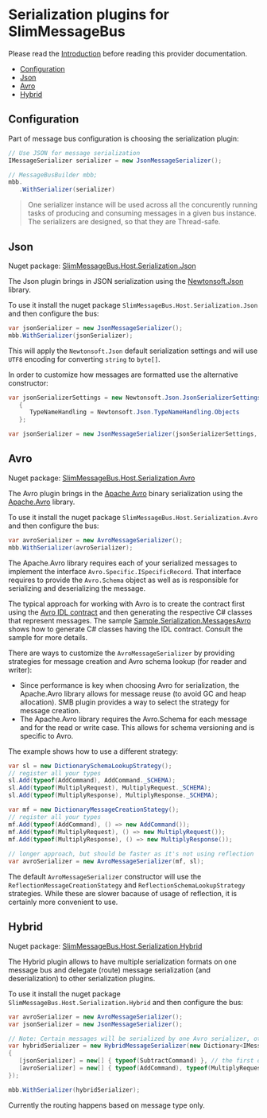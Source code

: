 # Serialization plugins for SlimMessageBus <!-- omit in toc -->

Please read the [Introduction](intro.md) before reading this provider documentation.

- [Configuration](#configuration)
- [Json](#json)
- [Avro](#avro)
- [Hybrid](#hybrid)

## Configuration

Part of message bus configuration is choosing the serialization plugin:

```cs
// Use JSON for message serialization
IMessageSerializer serializer = new JsonMessageSerializer();

// MessageBusBuilder mbb;
mbb.    
   .WithSerializer(serializer)
```

> One serializer instance will be used across all the concurently running tasks of producing and consuming messages in a given bus instance. The serializers are designed, so that they are Thread-safe.

## Json

Nuget package: [SlimMessageBus.Host.Serialization.Json](https://www.nuget.org/packages/SlimMessageBus.Host.Serialization.Json)

The Json plugin brings in JSON serialization using the [Newtonsoft.Json](https://www.nuget.org/packages/Newtonsoft.Json) library.

To use it install the nuget package `SlimMessageBus.Host.Serialization.Json` and then configure the bus:

```cs
var jsonSerializer = new JsonMessageSerializer();
mbb.WithSerializer(jsonSerializer);
```

This will apply the `Newtonsoft.Json` default serialization settings and will use `UTF8` encoding for converting `string` to `byte[]`.

In order to customize how messages are formatted use the alternative constructor:

```cs
var jsonSerializerSettings = new Newtonsoft.Json.JsonSerializerSettings
   {
      TypeNameHandling = Newtonsoft.Json.TypeNameHandling.Objects
   };

var jsonSerializer = new JsonMessageSerializer(jsonSerializerSettings, Encoding.UTF8)
```

## Avro

Nuget package: [SlimMessageBus.Host.Serialization.Avro](https://www.nuget.org/packages/SlimMessageBus.Host.Serialization.Avro)

The Avro plugin brings in the [Apache Avro](https://avro.apache.org/) binary serialization using the [Apache.Avro](https://www.nuget.org/packages/Apache.Avro/) library.

To use it install the nuget package `SlimMessageBus.Host.Serialization.Avro` and then configure the bus:

```cs
var avroSerializer = new AvroMessageSerializer();
mbb.WithSerializer(avroSerializer);
```

The Apache.Avro library requires each of your serialized messages to implement the interface `Avro.Specific.ISpecificRecord`. That interface requires to provide the `Avro.Schema` object as well as is responsible for serializing and deserializing the message.

The typical approach for working with Avro is to create the contract first using the [Avro IDL contract](https://avro.apache.org/docs/current/idl.html) and then generating the respective C# classes that represent messages. The sample [Sample.Serialization.MessagesAvro](../src/Samples/Sample.Serialization.MessagesAvro) shows how to generate C# classes having the IDL contract. Consult the sample for more details. 

There are ways to customize the `AvroMessageSerializer` by providing strategies for message creation and Avro schema lookup (for reader and writer):

- Since performance is key when choosing Avro for serialization, the Apache.Avro library allows for message reuse (to avoid GC and heap allocation). SMB plugin provides a way to select the strategy for message creation.
- The Apache.Avro library requires the Avro.Schema for each message and for the read or write case. This allows for schema versioning and is specific to Avro.

The example shows how to use a different strategy:

```cs
var sl = new DictionarySchemaLookupStrategy();
// register all your types
sl.Add(typeof(AddCommand), AddCommand._SCHEMA);
sl.Add(typeof(MultiplyRequest), MultiplyRequest._SCHEMA);
sl.Add(typeof(MultiplyResponse), MultiplyResponse._SCHEMA);

var mf = new DictionaryMessageCreationStategy();
// register all your types
mf.Add(typeof(AddCommand), () => new AddCommand());
mf.Add(typeof(MultiplyRequest), () => new MultiplyRequest());
mf.Add(typeof(MultiplyResponse), () => new MultiplyResponse());
   
// longer approach, but should be faster as it's not using reflection
var avroSerializer = new AvroMessageSerializer(mf, sl);
```

The default `AvroMessageSerializer` constructor will use the `ReflectionMessageCreationStategy` and `ReflectionSchemaLookupStrategy` strategies. While these are slower bacause of usage of reflection, it is certainly more convenient to use.

## Hybrid

Nuget package: [SlimMessageBus.Host.Serialization.Hybrid](https://www.nuget.org/packages/SlimMessageBus.Host.Serialization.Hybrid)

The Hybrid plugin allows to have multiple serialization formats on one message bus and delegate (route) message serialization (and deserialization) to other serialization plugins.

To use it install the nuget package `SlimMessageBus.Host.Serialization.Hybrid` and then configure the bus:

```cs
var avroSerializer = new AvroMessageSerializer();
var jsonSerializer = new JsonMessageSerializer();

// Note: Certain messages will be serialized by one Avro serializer, other using the Json serializer
var hybridSerializer = new HybridMessageSerializer(new Dictionary<IMessageSerializer, Type[]>
{
   [jsonSerializer] = new[] { typeof(SubtractCommand) }, // the first one will be the default serializer, no need to declare types here
   [avroSerializer] = new[] { typeof(AddCommand), typeof(MultiplyRequest), typeof(MultiplyResponse) },
});

mbb.WithSerializer(hybridSerializer);
```

Currently the routing happens based on message type only.
